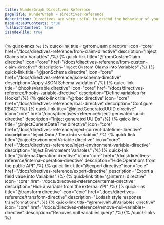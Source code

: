 ```yaml
---
title: WunderGraph Directives Reference
pageTitle: WunderGraph - Directives Reference
description: Directives are very useful to extend the behaviour of your GraphQL Operations. This guide will help you to learn how to use them.
hideTableOfContents: true
fullWidthContent: true
isIndexFile: true
---
```


{% quick-links %}
{% quick-link title="@fromClaim directive" icon="core" href="/docs/directives-reference/from-claim-directive" description="Inject Claims into Variables" /%}
{% quick-link title="@fromCustomClaim directive" icon="core" href="/docs/directives-reference/from-custom-claim-directive" description="Inject Custom Claims into Variables" /%}
{% quick-link title="@jsonSchema directive" icon="core" href="/docs/directives-reference/json-schema-directive" description="Apply JSON Schema validation" /%}
{% quick-link title="@hooksVariable directive" icon="core" href="/docs/directives-reference/hooks-variable-directive" description="Define variables for Hooks" /%}
{% quick-link title="@rbac directive" icon="core" href="/docs/directives-reference/rbac-directive" description="Configure RBAC" /%}
{% quick-link title="@injectGeneratedUUID directive" icon="core" href="/docs/directives-reference/inject-generated-uuid-directive" description="Inject generated UUIDs" /%}
{% quick-link title="@injectCurrentDateTime directive" icon="core" href="/docs/directives-reference/inject-current-datetime-directive" description="Inject Date / Time into variables" /%}
{% quick-link title="@injectEnvironmentVariable directive" icon="core" href="/docs/directives-reference/inject-environment-variable-directive" description="Inject Environment Variables" /%}
{% quick-link title="@internalOperation directive" icon="core" href="/docs/directives-reference/internal-operation-directive" description="Hide Operations from the public API" /%}
{% quick-link title="@export directive" icon="core" href="/docs/directives-reference/export-directive" description="Export a field value into Variables" /%}
{% quick-link title="@internal directive" icon="core" href="/docs/directives-reference/internal-directive" description="Hide a variable from the external API" /%}
{% quick-link title="@transform directive" icon="core" href="/docs/directives-reference/transform-directive" description="Lodash style response transformations" /%}
{% quick-link title="@removeNullVariables directive" icon="core" href="/docs/directives-reference/remove-null-variables-directive" description="Removes null variables query" /%}
{% /quick-links %}
